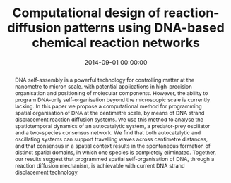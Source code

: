 ---
title: "Computational design of reaction-diffusion patterns using DNA-based chemical reaction networks"
subtitle: ""
summary: ""
authors: 
- Dalchau N
- Seelig G
- Phillips A


tags: []
categories: [Pattern Formation, DNA Computing]
date: 2014-09-01 00:00:00
publishDate: 2014-09-01 00:00:00
featured: false
draft: false
publication: 'International Workshop on DNA-Based Computers'
publication_types: ["1"]

doi: 'http://dx.doi.org/10.1007/978-3-319-11295-4_6'
abstract: DNA self-assembly is a powerful technology for controlling matter at the nanometre to micron scale, with potential applications in high-precision organisation and positioning of molecular components. However, the ability to program DNA-only self-organisation beyond the microscopic scale is currently lacking. In this paper we propose a computational method for programming spatial organisation of DNA at the centimetre scale, by means of DNA strand displacement reaction diffusion systems. We use this method to analyse the spatiotemporal dynamics of an autocatalytic system, a predator-prey oscillator and a two-species consensus network. We find that both autocatalytic and oscillating systems can support travelling waves across centimetre distances, and that consensus in a spatial context results in the spontaneous formation of distinct spatial domains, in which one species is completely eliminated. Together, our results suggest that programmed spatial self-organisation of DNA, through a reaction diffusion mechanism, is achievable with current DNA strand displacement technology.

projects: []
---